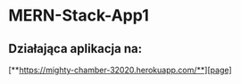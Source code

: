 # MERN-Stack-App1

## Działająca aplikacja na:

[**https://mighty-chamber-32020.herokuapp.com/**][page]


<!-- Links -->
[page]: https://mighty-chamber-32020.herokuapp.com/
